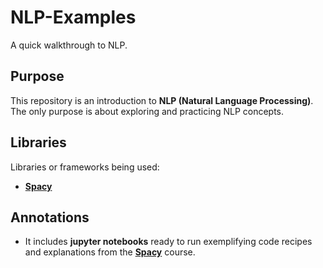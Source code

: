# NLP-Examples
A quick walkthrough to NLP.

## Purpose
This repository is an introduction to **NLP (Natural Language Processing)**.
The only purpose is about exploring and practicing NLP concepts.

## Libraries
Libraries or frameworks being used:
- [**Spacy**](https://spacy.io/)

## Annotations
- It includes **jupyter notebooks** ready to run exemplifying
  code recipes and explanations from the [**Spacy**](https://spacy.io/) course.
